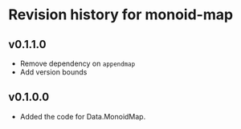 # Revision history for monoid-map

## v0.1.1.0

* Remove dependency on `appendmap`
* Add version bounds

## v0.1.0.0
* Added the code for Data.MonoidMap.

